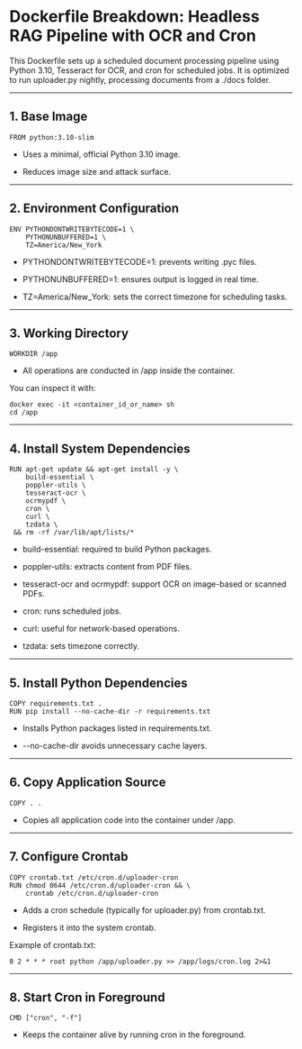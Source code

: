 # **Dockerfile Breakdown: Headless RAG Pipeline with OCR and Cron**

  

This Dockerfile sets up a scheduled document processing pipeline using Python 3.10, Tesseract for OCR, and cron for scheduled jobs. It is optimized to run uploader.py nightly, processing documents from a ./docs folder.

---

## **1. Base Image**

```
FROM python:3.10-slim
```

- Uses a minimal, official Python 3.10 image.
    
- Reduces image size and attack surface.
    

---

## **2. Environment Configuration**

```
ENV PYTHONDONTWRITEBYTECODE=1 \
    PYTHONUNBUFFERED=1 \
    TZ=America/New_York
```

- PYTHONDONTWRITEBYTECODE=1: prevents writing .pyc files.
    
- PYTHONUNBUFFERED=1: ensures output is logged in real time.
    
- TZ=America/New_York: sets the correct timezone for scheduling tasks.
    

---

## **3. Working Directory**

```
WORKDIR /app
```

- All operations are conducted in /app inside the container.
    

  

You can inspect it with:

```
docker exec -it <container_id_or_name> sh
cd /app
```

---

## **4. Install System Dependencies**

```
RUN apt-get update && apt-get install -y \
    build-essential \
    poppler-utils \
    tesseract-ocr \
    ocrmypdf \
    cron \
    curl \
    tzdata \
 && rm -rf /var/lib/apt/lists/*
```

- build-essential: required to build Python packages.
    
- poppler-utils: extracts content from PDF files.
    
- tesseract-ocr and ocrmypdf: support OCR on image-based or scanned PDFs.
    
- cron: runs scheduled jobs.
    
- curl: useful for network-based operations.
    
- tzdata: sets timezone correctly.
    

---

## **5. Install Python Dependencies**

```
COPY requirements.txt .
RUN pip install --no-cache-dir -r requirements.txt
```

- Installs Python packages listed in requirements.txt.
    
- --no-cache-dir avoids unnecessary cache layers.
    

---

## **6. Copy Application Source**

```
COPY . .
```

- Copies all application code into the container under /app.
    

---

## **7. Configure Crontab**

```
COPY crontab.txt /etc/cron.d/uploader-cron
RUN chmod 0644 /etc/cron.d/uploader-cron && \
    crontab /etc/cron.d/uploader-cron
```

- Adds a cron schedule (typically for uploader.py) from crontab.txt.
    
- Registers it into the system crontab.
    

  

Example of crontab.txt:

```
0 2 * * * root python /app/uploader.py >> /app/logs/cron.log 2>&1
```

---

## **8. Start Cron in Foreground**

```
CMD ["cron", "-f"]
```

- Keeps the container alive by running cron in the foreground.
    
